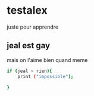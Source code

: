 # testalex
juste pour apprendre

## jeal est gay

mais on l'aime bien quand meme 

```sh
if (jeal > rien){
	print ("impossible");

}

